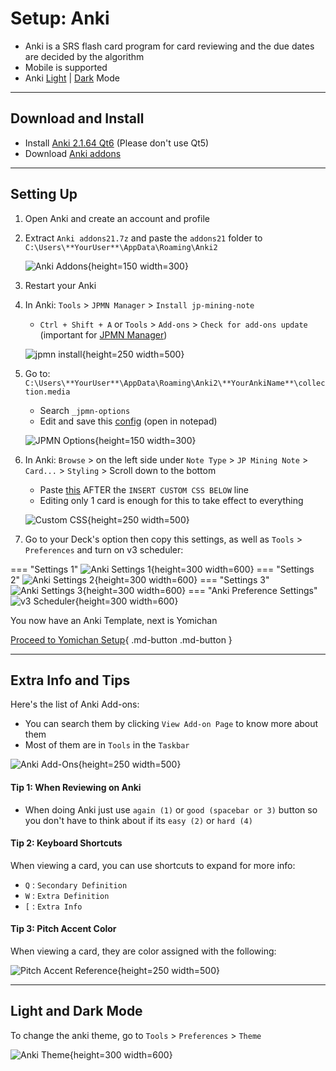 # Setup: Anki

- Anki is a SRS flash card program for card reviewing and the due dates are decided by the algorithm
- Mobile is supported
- Anki [Light](../img/jpmn-light.png) | [Dark](../img/jpmn-dark.png) Mode

---

## Download and Install

- Install [Anki 2.1.64 Qt6](https://github.com/ankitects/anki/releases/tag/2.1.64) (Please don't use Qt5)
- Download [Anki addons](https://drive.google.com/drive/folders/1qdElBZ_1CCjyVuKCrxHegtGYludG0HVw?usp=sharing)

---
## Setting Up
1. Open Anki and create an account and profile

2. Extract `Anki addons21.7z` and paste the `addons21` folder to `C:\Users\**YourUser**\AppData\Roaming\Anki2`
    
    ![Anki Addons](../img/addons-directory.png){height=150 width=300}

3. Restart your Anki

4. In Anki: `Tools` > `JPMN Manager` > `Install jp-mining-note`
	- `Ctrl + Shift + A` or `Tools` > `Add-ons` > `Check for add-ons update` (important for [JPMN Manager](https://ankiweb.net/shared/info/1732829476))
        
    ![jpmn install](../img/jpmn-install.png){height=250 width=500}

5. Go to: `C:\Users\**YourUser**\AppData\Roaming\Anki2\**YourAnkiName**\collection.media`
    - Search `_jpmn-options`
    - Edit and save this [config](https://pastebin.com/TxbCVQgq) (open in notepad)

    ![JPMN Options](../img/jpmn-options.png){height=150 width=300}

6. In Anki: `Browse` > on the left side under `Note Type` > `JP Mining Note` > `Card...` > `Styling` > Scroll down to the bottom
	- Paste [this](https://pastebin.com/mu2jrrjB) AFTER the `INSERT CUSTOM CSS BELOW` line
    - Editing only 1 card is enough for this to take effect to everything

    ![Custom CSS](../img/custom-css.png){height=250 width=500}

8. Go to your Deck's option then copy this settings, as well as `Tools` > `Preferences` and turn on v3 scheduler:

=== "Settings 1"
    ![Anki Settings 1](../img/anki-settings-1.png){height=300 width=600}
=== "Settings 2"
    ![Anki Settings 2](../img/anki-settings-2.png){height=300 width=600}
=== "Settings 3"
    ![Anki Settings 3](../img/anki-settings-3.png){height=300 width=600}
=== "Anki Preference Settings"
    ![v3 Scheduler](../img/v3-scheduler.png){height=300 width=600}

You now have an Anki Template, next is Yomichan

[Proceed to Yomichan Setup](setupYomichan.md){ .md-button .md-button }

---

## Extra Info and Tips

Here's the list of Anki Add-ons:

- You can search them by clicking `View Add-on Page` to know more about them
- Most of them are in `Tools` in the `Taskbar`

![Anki Add-Ons](../img/anki-addons.png){height=250 width=500}

#### Tip 1: When Reviewing on Anki

- When doing Anki just use `again (1)` or `good (spacebar or 3)` button so you don't have to think about if its `easy (2)` or `hard (4)`

#### Tip 2: Keyboard Shortcuts

When viewing a card, you can use shortcuts to expand for more info:

- `Q` : `Secondary Definition`
- `W` : `Extra Definition`
- `[` : `Extra Info`

#### Tip 3: Pitch Accent Color

When viewing a card, they are color assigned with the following:

![Pitch Accent Reference](../img/pitch-accent-reference.png){height=250 width=500}

---

## Light and Dark Mode

To change the anki theme, go to `Tools` > `Preferences` > `Theme`

![Anki Theme](../img/anki-theme.png){height=300 width=600}